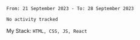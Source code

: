 <!--START_SECTION:waka-->

```txt
From: 21 September 2023 - To: 28 September 2023

No activity tracked
```

<!--END_SECTION:waka-->
My Stack: `HTML, CSS, JS, React`
